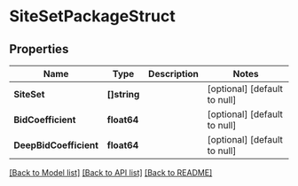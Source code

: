 # SiteSetPackageStruct

## Properties
Name | Type | Description | Notes
------------ | ------------- | ------------- | -------------
**SiteSet** | **[]string** |  | [optional] [default to null]
**BidCoefficient** | **float64** |  | [optional] [default to null]
**DeepBidCoefficient** | **float64** |  | [optional] [default to null]

[[Back to Model list]](../README.md#documentation-for-models) [[Back to API list]](../README.md#documentation-for-api-endpoints) [[Back to README]](../README.md)


